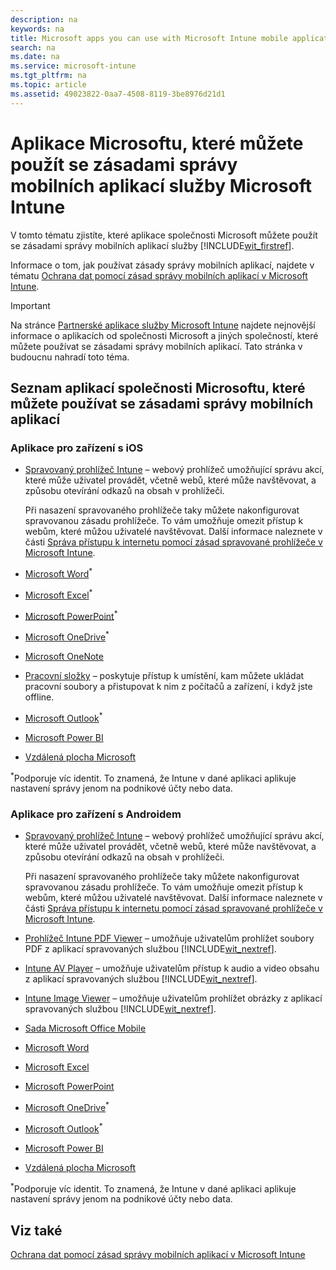 ```yaml
---
description: na
keywords: na
title: Microsoft apps you can use with Microsoft Intune mobile application management policies
search: na
ms.date: na
ms.service: microsoft-intune
ms.tgt_pltfrm: na
ms.topic: article
ms.assetid: 49023822-0aa7-4508-8119-3be8976d21d1
---
```

# Aplikace Microsoftu, kter&#233; můžete použ&#237;t se z&#225;sadami spr&#225;vy mobiln&#237;ch aplikac&#237; služby Microsoft Intune
V tomto tématu zjistíte, které aplikace společnosti Microsoft můžete použít se zásadami správy mobilních aplikací služby [!INCLUDE[wit_firstref](../Token/wit_firstref_md.md)].

Informace o tom, jak používat zásady správy mobilních aplikací, najdete v tématu [Ochrana dat pomocí zásad správy mobilních aplikací v Microsoft Intune](../Topic/Configure_and_deploy_mobile_application_management_policies_in_the_Microsoft_Intune_console.md).

> [!IMPORTANT]
> Na stránce [Partnerské aplikace služby Microsoft Intune](http://www.microsoft.com/en-us/server-cloud/products/microsoft-intune/partners.aspx) najdete nejnovější informace o aplikacích od společnosti Microsoft a jiných společností, které můžete používat se zásadami správy mobilních aplikací. Tato stránka v budoucnu nahradí toto téma.

## <a name="BKMK_Availapps"></a>Seznam aplikací společnosti Microsoftu, které můžete používat se zásadami správy mobilních aplikací

### Aplikace pro zařízení s iOS

-   [Spravovaný prohlížeč Intune](https://itunes.apple.com/us/app/microsoft-intune-managed-browser/id943264951?mt=8) – webový prohlížeč umožňující správu akcí, které může uživatel provádět, včetně webů, které může navštěvovat, a způsobu otevírání odkazů na obsah v prohlížeči.

    Při nasazení spravovaného prohlížeče taky můžete nakonfigurovat spravovanou zásadu prohlížeče. To vám umožňuje omezit přístup k webům, které můžou uživatelé navštěvovat. Další informace naleznete v části [Správa přístupu k internetu pomocí zásad spravované prohlížeče v Microsoft Intune](../Topic/Manage_Internet_access_using_managed_browser_policies_with_Microsoft_Intune.md).

-   [Microsoft Word](https://itunes.apple.com/us/app/microsoft-word/id586447913?mt=8)<sup>*</sup>

-   [Microsoft Excel](https://itunes.apple.com/us/app/microsoft-excel/id586683407?mt=8)<sup>*</sup>

-   [Microsoft PowerPoint](https://itunes.apple.com/us/app/microsoft-powerpoint/id586449534?mt=8)<sup>*</sup>

-   [Microsoft OneDrive](https://itunes.apple.com/us/app/onedrive/id477537958?mt=8)<sup>*</sup>

-   [Microsoft OneNote](https://itunes.apple.com/us/app/microsoft-onenote-for-iphone/id410395246?mt=8)

-   [Pracovní složky](https://itunes.apple.com/us/app/work-folders/id950878067?mt=8) – poskytuje přístup k umístění, kam můžete ukládat pracovní soubory a přistupovat k nim z počítačů a zařízení, i když jste offline.

-   [Microsoft Outlook](https://itunes.apple.com/us/app/microsoft-outlook/id951937596?mt=8)<sup>*</sup>

-   [Microsoft Power BI](https://itunes.apple.com/us/app/microsoft-power-bi/id929738808?mt=8)

-   [Vzdálená plocha Microsoft](https://itunes.apple.com/app/microsoft-remote-desktop/id714464092?mt=8)

<sup>*</sup>Podporuje víc identit. To znamená, že Intune v dané aplikaci aplikuje nastavení správy jenom na podnikové účty nebo data.

### Aplikace pro zařízení s Androidem

-   [Spravovaný prohlížeč Intune](https://play.google.com/store/apps/details?id=com.microsoft.intune.mam.managedbrowser&hl=en) – webový prohlížeč umožňující správu akcí, které může uživatel provádět, včetně webů, které může navštěvovat, a způsobu otevírání odkazů na obsah v prohlížeči.

    Při nasazení spravovaného prohlížeče taky můžete nakonfigurovat spravovanou zásadu prohlížeče. To vám umožňuje omezit přístup k webům, které můžou uživatelé navštěvovat. Další informace naleznete v části [Správa přístupu k internetu pomocí zásad spravované prohlížeče v Microsoft Intune](../Topic/Manage_Internet_access_using_managed_browser_policies_with_Microsoft_Intune.md).

-   [Prohlížeč Intune PDF Viewer](https://play.google.com/store/apps/details?id=com.microsoft.intune.mam.pdfviewer) – umožňuje uživatelům prohlížet soubory PDF z aplikací spravovaných službou [!INCLUDE[wit_nextref](../Token/wit_nextref_md.md)].

-   [Intune AV Player](https://play.google.com/store/apps/details?id=com.microsoft.intune.mam.avplayer) – umožňuje uživatelům přístup k audio a video obsahu z aplikací spravovaných službou [!INCLUDE[wit_nextref](../Token/wit_nextref_md.md)].

-   [Intune Image Viewer](https://play.google.com/store/apps/details?id=com.microsoft.intune.mam.imageviewer) – umožňuje uživatelům prohlížet obrázky z aplikací spravovaných službou [!INCLUDE[wit_nextref](../Token/wit_nextref_md.md)].

-   [Sada Microsoft Office Mobile](https://play.google.com/store/apps/details?id=com.microsoft.office.officehub)

-   [Microsoft Word](https://play.google.com/store/apps/details?id=com.microsoft.office.word)

-   [Microsoft Excel](https://play.google.com/store/apps/details?id=com.microsoft.office.excel)

-   [Microsoft PowerPoint](https://play.google.com/store/apps/details?id=com.microsoft.office.powerpoint)

-   [Microsoft OneDrive](https://play.google.com/store/apps/details?id=com.microsoft.skydrive)<sup>*</sup>

-   [Microsoft Outlook](https://play.google.com/store/apps/details?id=com.microsoft.office.outlook&hl=en)<sup>*</sup>

-   [Microsoft Power BI](https://play.google.com/store/apps/details?id=com.microsoft.powerbim)

-   [Vzdálená plocha Microsoft](https://play.google.com/store/apps/details?id=com.microsoft.rdc.android)

<sup>*</sup>Podporuje víc identit. To znamená, že Intune v dané aplikaci aplikuje nastavení správy jenom na podnikové účty nebo data.

## Viz také
[Ochrana dat pomocí zásad správy mobilních aplikací v Microsoft Intune](../Topic/Configure_and_deploy_mobile_application_management_policies_in_the_Microsoft_Intune_console.md)

